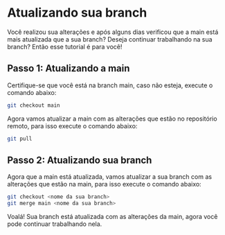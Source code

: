 # Atualizando sua branch

Você realizou sua alterações e após alguns dias verificou que a main está mais atualizada que a sua branch? Deseja continuar trabalhando na sua branch? Então esse tutorial é para você!

## Passo 1: Atualizando a main
Certifique-se que você está na branch main, caso não esteja, execute o comando abaixo:

```bash
git checkout main
```

Agora vamos atualizar a main com as alterações que estão no repositório remoto, para isso execute o comando abaixo:

```bash
git pull
```

## Passo 2: Atualizando sua branch
Agora que a main está atualizada, vamos atualizar a sua branch com as alterações que estão na main, para isso execute o comando abaixo:

```bash
git checkout <nome da sua branch>
git merge main <nome da sua branch>
```
Voalá! Sua branch está atualizada com as alterações da main, agora você pode continuar trabalhando nela.
